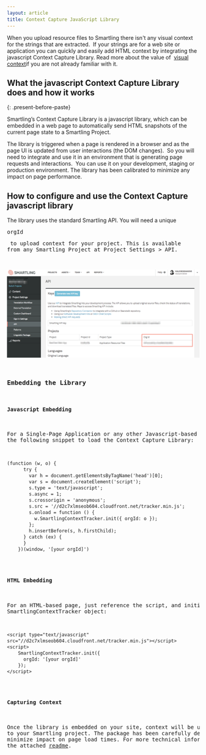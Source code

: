 ```yaml
---
layout: article
title: Context Capture JavaScript Library
---
```



When you upload resource files to Smartling there isn't any visual context for the strings that are extracted. &nbsp;If your strings are for a web site or application you can quickly and easily add HTML context by integrating the javascript Context Capture Library. Read more about the value of &nbsp;[visual context](http://help.smartling.com/knowledge-base/sections/context/)if you are not already familiar with it.

## What the javascript Context Capture Library does and how it works
{: .present-before-paste}

Smartling’s Context Capture Library is a javascript library, which can be embedded in a web page to automatically send HTML snapshots of the current page state to a Smartling Project. &nbsp;

The library is triggered when a page is rendered in a browser and as the page UI is updated from user interactions (the DOM changes). &nbsp;So you will need to integrate and use it in an environment that is generating page requests and interactions. &nbsp;You can use it on your development, staging or production environment. The library has been calibrated to minimize any impact on page performance.

## How to configure and use the Context Capture javascript library

The library uses the standard Smartling API. You will need a unique <pre>orgId<pre> to upload context for your project. This is available from any Smartling Project at Project Settings &gt; API.

![](/uploads/versions/smartling---api--besttest-web-app----x----1252-572x---.png)

### Embedding the Library

#### Javascript Embedding

For a Single-Page Application or any other Javascript-based page, use the following snippet to load the Context Capture Library:

<div class="language-javascript highlighter-rouge"><pre class="highlight"><code><span class="p">(</span><span class="kd">function</span> <span class="p">(</span><span class="nx">w</span><span class="p">,</span> <span class="nx">o</span><span class="p">)</span> <span class="p">{</span>
      <span class="k">try</span> <span class="p">{</span>
        <span class="kd">var</span> <span class="nx">h</span> <span class="o">=</span> <span class="nb">document</span><span class="p">.</span><span class="nx">getElementsByTagName</span><span class="p">(</span><span class="s1">'head'</span><span class="p">)[</span><span class="mi">0</span><span class="p">];</span>
        <span class="kd">var</span> <span class="nx">s</span> <span class="o">=</span> <span class="nb">document</span><span class="p">.</span><span class="nx">createElement</span><span class="p">(</span><span class="s1">'script'</span><span class="p">);</span>
        <span class="nx">s</span><span class="p">.</span><span class="nx">type</span> <span class="o">=</span> <span class="s1">'text/javascript'</span><span class="p">;</span>
        <span class="nx">s</span><span class="p">.</span><span class="nx">async</span> <span class="o">=</span> <span class="mi">1</span><span class="p">;</span>
        <span class="nx">s</span><span class="p">.</span><span class="nx">crossorigin</span> <span class="o">=</span> <span class="s1">'anonymous'</span><span class="p">;</span>
        <span class="nx">s</span><span class="p">.</span><span class="nx">src</span> <span class="o">=</span> <span class="s1">'//d2c7xlmseob604.cloudfront.net/tracker.min.js'</span><span class="p">;</span>
        <span class="nx">s</span><span class="p">.</span><span class="nx">onload</span> <span class="o">=</span> <span class="kd">function</span> <span class="p">()</span> <span class="p">{</span>
          <span class="nx">w</span><span class="p">.</span><span class="nx">SmartlingContextTracker</span><span class="p">.</span><span class="nx">init</span><span class="p">({</span> <span class="na">orgId</span><span class="p">:</span> <span class="nx">o</span> <span class="p">});</span>
        <span class="p">};</span>
        <span class="nx">h</span><span class="p">.</span><span class="nx">insertBefore</span><span class="p">(</span><span class="nx">s</span><span class="p">,</span> <span class="nx">h</span><span class="p">.</span><span class="nx">firstChild</span><span class="p">);</span>
      <span class="p">}</span> <span class="k">catch</span> <span class="p">(</span><span class="nx">ex</span><span class="p">)</span> <span class="p">{</span>
      <span class="p">}</span>
    <span class="p">})(</span><span class="nb">window</span><span class="p">,</span> <span class="s1">'[your orgId]'</span><span class="p">)</span>
</code></pre></div>

#### HTML Embedding

For an HTML-based page, just reference the script, and initialize the SmartlingContextTracker object:

<div class="language-html highlighter-rouge"><pre class="highlight"><code><span class="nt">&lt;script </span><span class="na">type=</span><span class="s">"text/javascript"</span> <span class="na">src=</span><span class="s">"//d2c7xlmseob604.cloudfront.net/tracker.min.js"</span><span class="nt">&gt;&lt;/script&gt;</span>
<span class="nt">&lt;script&gt;</span>
    <span class="nx">SmartlingContextTracker</span><span class="p">.</span><span class="nx">init</span><span class="p">({</span>
      <span class="na">orgId</span><span class="p">:</span> <span class="s1">'[your orgId]'</span>
    <span class="p">});</span>
<span class="nt">&lt;/script&gt;</span>
</code></pre></div>

#### Capturing Context

Once the library is embedded on your site, context will be uploaded to your Smartling project. The package has been carefully designed to minimize impact on page load times. For more technical information see the attached&nbsp;[readme](/public/JSContextCaptureREADME.pdf).